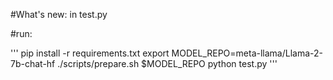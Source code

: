 #What's new: 
in test.py

#run:

'''
pip install -r requirements.txt
export MODEL_REPO=meta-llama/Llama-2-7b-chat-hf
./scripts/prepare.sh $MODEL_REPO
python test.py
'''
